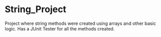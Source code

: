 # String_Project
Project where string methods were created using arrays and other basic logic. Has a JUnit Tester for all the methods created.
